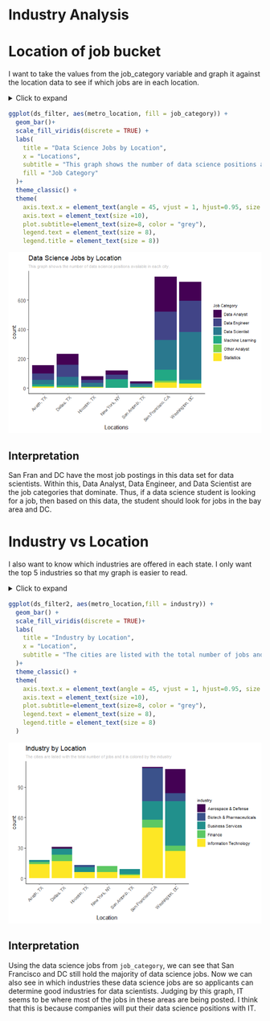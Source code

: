 Industry Analysis
================

# Location of job bucket

I want to take the values from the job\_category variable and graph it
against the location data to see if which jobs are in each location.

<details>

<summary>Click to expand</summary> \# Load
    Data

``` r
library(tidyverse)
```

    ## -- Attaching packages ------------------------------------------------- tidyverse 1.3.0 --

    ## v ggplot2 3.3.2     v purrr   0.3.4
    ## v tibble  3.0.3     v dplyr   1.0.2
    ## v tidyr   1.1.2     v stringr 1.4.0
    ## v readr   1.3.1     v forcats 0.5.0

    ## -- Conflicts ---------------------------------------------------- tidyverse_conflicts() --
    ## x dplyr::filter() masks stats::filter()
    ## x dplyr::lag()    masks stats::lag()

``` r
library(readr)
library(viridis)
```

    ## Loading required package: viridisLite

``` r
setwd("C:/Users/Matt Flaherty/Documents/Projects/eda20-team4-project")
ds_jobs <- read_csv("Data Cleaning/ds_jobs.csv")
```

    ## Parsed with column specification:
    ## cols(
    ##   .default = col_double(),
    ##   state = col_character(),
    ##   city = col_character(),
    ##   job_title = col_character(),
    ##   company = col_character(),
    ##   job_desc = col_character(),
    ##   industry = col_character(),
    ##   date_posted = col_date(format = ""),
    ##   valid_until = col_date(format = ""),
    ##   job_type = col_character(),
    ##   location = col_character(),
    ##   metro_location = col_character(),
    ##   job_category = col_character()
    ## )

    ## See spec(...) for full column specifications.

# Job Bucket vs location

Filter by only DS jobs. There are a few other scientist jobs right now.
Also take out the NAs

``` r
ds_filter <- ds_jobs %>%
  filter(!is.na(job_category)) %>%
  filter(job_category == "Data Analyst" | job_category == "Data Engineer" | job_category == "Data Scientist" | job_category == "Machine Learning" | job_category == "Statistics" | job_category == "Other Analyst")
```

</details>

``` r
ggplot(ds_filter, aes(metro_location, fill = job_category)) +
  geom_bar()+
  scale_fill_viridis(discrete = TRUE) +
  labs(
    title = "Data Science Jobs by Location",
    x = "Locations",
    subtitle = "This graph shows the number of data science positions available in each city.",
    fill = "Job Category"
  )+
  theme_classic() +
  theme(
    axis.text.x = element_text(angle = 45, vjust = 1, hjust=0.95, size = 8),
    axis.text = element_text(size =10),
    plot.subtitle=element_text(size=8, color = "grey"),
    legend.text = element_text(size = 8),
    legend.title = element_text(size = 8)) 
```

![](industry_analysis_files/figure-gfm/unnamed-chunk-3-1.png)<!-- -->

## Interpretation

San Fran and DC have the most job postings in this data set for data
scientists. Within this, Data Analyst, Data Engineer, and Data Scientist
are the job categories that dominate. Thus, if a data science student is
looking for a job, then based on this data, the student should look for
jobs in the bay area and DC.

# Industry vs Location

I also want to know which industries are offered in each state. I only
want the top 5 industries so that my graph is easier to read.

<details>

<summary>Click to expand</summary>

``` r
ds_filter2 <- ds_filter %>%
  filter(!is.na(industry))

ds_filter3 <- ds_filter2 %>%
  group_by(industry) %>%
  summarise(count = n()) %>%
  arrange(desc(count)) %>%
  slice(1:5)%>%
  ungroup()
```

    ## `summarise()` ungrouping output (override with `.groups` argument)

``` r
ds_filter2 <- ds_filter2 %>%
  filter(industry == ds_filter3$industry)
```

    ## Warning in industry == ds_filter3$industry: longer object length is not a
    ## multiple of shorter object length

</details>

``` r
ggplot(ds_filter2, aes(metro_location,fill = industry)) +
  geom_bar() +
  scale_fill_viridis(discrete = TRUE)+
  labs(
    title = "Industry by Location",
    x = "Location",
    subtitle = "The cities are listed with the total number of jobs and it is colored by the industry"
  )+
  theme_classic() +
  theme(
    axis.text.x = element_text(angle = 45, vjust = 1, hjust=0.95, size = 8),
    axis.text = element_text(size =10),
    plot.subtitle=element_text(size=8, color = "grey"),
    legend.text = element_text(size = 8),
    legend.title = element_text(size = 8)
  )
```

![](industry_analysis_files/figure-gfm/unnamed-chunk-5-1.png)<!-- -->

## Interpretation

Using the data science jobs from `job_category`, we can see that San
Francisco and DC still hold the majority of data science jobs. Now we
can also see in which industries these data science jobs are so
applicants can determine good industries for data scientists. Judging by
this graph, IT seems to be where most of the jobs in these areas are
being posted. I think that this is because companies will put their data
science positions with IT.
